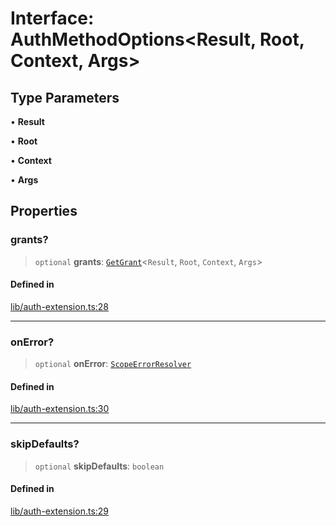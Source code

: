 # Interface: AuthMethodOptions\<Result, Root, Context, Args\>

## Type Parameters

• **Result**

• **Root**

• **Context**

• **Args**

## Properties

### grants?

> `optional` **grants**: [`GetGrant`](../type-aliases/GetGrant.md)\<`Result`, `Root`, `Context`, `Args`\>

#### Defined in

[lib/auth-extension.ts:28](https://github.com/andreisergiu98/baeta/blob/277f62f15bfdecc05d507a84e60b62e5bc08a747/packages/extension-auth/lib/auth-extension.ts#L28)

***

### onError?

> `optional` **onError**: [`ScopeErrorResolver`](../type-aliases/ScopeErrorResolver.md)

#### Defined in

[lib/auth-extension.ts:30](https://github.com/andreisergiu98/baeta/blob/277f62f15bfdecc05d507a84e60b62e5bc08a747/packages/extension-auth/lib/auth-extension.ts#L30)

***

### skipDefaults?

> `optional` **skipDefaults**: `boolean`

#### Defined in

[lib/auth-extension.ts:29](https://github.com/andreisergiu98/baeta/blob/277f62f15bfdecc05d507a84e60b62e5bc08a747/packages/extension-auth/lib/auth-extension.ts#L29)
